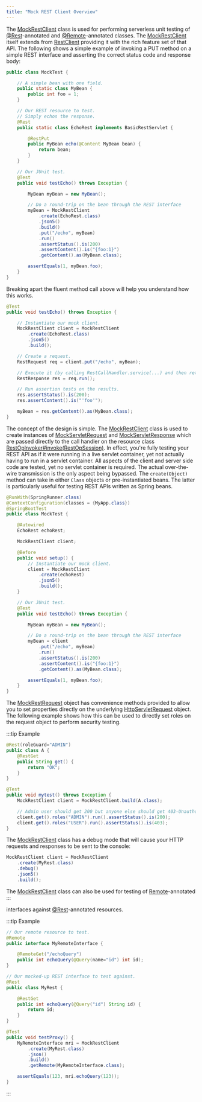 ```yaml
---
title: "Mock REST Client Overview"
---
```


The [MockRestClient]({{API_DOCS}}/org/apache/juneau/rest/mock/MockRestClient.html) class is used for performing serverless unit testing of [@Rest]({{API_DOCS}}/org/apache/juneau/rest/annotation/Rest.html)-annotated and [@Remote]({{API_DOCS}}/org/apache/juneau/http/remote/Remote.html)-annotated classes.
The [MockRestClient]({{API_DOCS}}/org/apache/juneau/rest/mock/MockRestClient.html) itself extends from [RestClient]({{API_DOCS}}/org/apache/juneau/rest/client/RestClient.html) providing it with the rich feature set of that API.
The following shows a simple example of invoking a PUT method on a simple REST interface and asserting the correct status code and response body:

```java
public class MockTest {

    // A simple bean with one field.
    public static class MyBean {
        public int foo = 1;
    }

    // Our REST resource to test.
    // Simply echos the response.
    @Rest
    public static class EchoRest implements BasicRestServlet {

        @RestPut
        public MyBean echo(@Content MyBean bean) {
            return bean;
        }
    }

    // Our JUnit test.
    @Test
    public void testEcho() throws Exception {

        MyBean myBean = new MyBean();

        // Do a round-trip on the bean through the REST interface
        myBean = MockRestClient
            .create(EchoRest.class)
            .json5()
            .build()
            .put("/echo", myBean)
            .run()
            .assertStatus().is(200)
            .assertContent().is("{foo:1}")
            .getContent().as(MyBean.class);

        assertEquals(1, myBean.foo);
    }
}
```

Breaking apart the fluent method call above will help you understand how this works.

```java
@Test
public void testEcho() throws Exception {

    // Instantiate our mock client.
    MockRestClient client = MockRestClient
        .create(EchoRest.class)
        .json5()
        .build();

    // Create a request.
    RestRequest req = client.put("/echo", myBean);

    // Execute it (by calling RestCallHandler.service(...) and then returning the response object).
    RestResponse res = req.run();

    // Run assertion tests on the results.
    res.assertStatus().is(200);
    res.assertContent().is("'foo'");

    myBean = res.getContent().as(MyBean.class);
}
```

The concept of the design is simple.
The [MockRestClient]({{API_DOCS}}/org/apache/juneau/rest/mock/MockRestClient.html) class is used to create instances of [MockServletRequest]({{API_DOCS}}/org/apache/juneau/rest/mock/MockServletRequest.html) and [MockServletResponse]({{API_DOCS}}/org/apache/juneau/rest/mock/MockServletResponse.html) which are passed directly to the call handler on the resource class [RestOpInvoker#invoke(RestOpSession)]({{API_DOCS}}/org/apache/juneau/rest/RestOpInvoker.html#invoke(RestOpSession)).
In effect, you're fully testing your REST API as if it were running in a live servlet container, yet not actually having to run in a servlet container.
All aspects of the client and server side code are tested, yet no servlet container is required.
The actual over-the-wire transmission is the only aspect being bypassed.
The `create(Object)` method can take in either `Class` objects or pre-instantiated beans.
The latter is particularly useful for testing REST APIs written as Spring beans.

```java
@RunWith(SpringRunner.class)
@ContextConfiguration(classes = {MyApp.class})
@SpringBootTest
public class MockTest {

    @Autowired
    EchoRest echoRest;

    MockRestClient client;

    @Before
    public void setup() {
        // Instantiate our mock client.
        client = MockRestClient
            .create(echoRest)
            .json5()
            .build();
    }

    // Our JUnit test.
    @Test
    public void testEcho() throws Exception {

        MyBean myBean = new MyBean();

        // Do a round-trip on the bean through the REST interface
        myBean = client
            .put("/echo", myBean)
            .run()
            .assertStatus().is(200)
            .assertContent().is("{foo:1}")
            .getContent().as(MyBean.class);

        assertEquals(1, myBean.foo);
    }
}
```

The [MockRestRequest]({{API_DOCS}}/org/apache/juneau/rest/mock/MockRestRequest.html) object has convenience methods provided to allow you to set properties directly on the underlying [HttpServletRequest]({{API_DOCS}}/jakarta/servlet/http/HttpServletRequest.html) object.
The following example shows how this can be used to directly set roles on the request object to perform security testing.

:::tip Example
```java
@Rest(roleGuard="ADMIN")
public class A {
    @RestGet
    public String get() {
        return "OK";
    }
}

@Test
public void mytest() throws Exception {
    MockRestClient client = MockRestClient.build(A.class);

    // Admin user should get 200 but anyone else should get 403-Unauthorized.
    client.get().roles("ADMIN").run().assertStatus().is(200);
    client.get().roles("USER").run().assertStatus().is(403);
}
```

The [MockRestClient]({{API_DOCS}}/org/apache/juneau/rest/mock/MockRestClient.html) class has a debug mode that will cause your HTTP requests and responses to
be sent to the console:

```java
MockRestClient client = MockRestClient
    .create(MyRest.class)
    .debug()
    .json5()
    .build();
```

The [MockRestClient]({{API_DOCS}}/org/apache/juneau/rest/mock/MockRestClient.html) class can also be used for testing of [Remote]({{API_DOCS}}/org/apache/juneau/http/remote/Remote.html)-annotated
:::

interfaces against [@Rest]({{API_DOCS}}/org/apache/juneau/rest/annotation/Rest.html)-annotated resources.

:::tip Example
```java
// Our remote resource to test.
@Remote
public interface MyRemoteInterface {

    @RemoteGet("/echoQuery")
    public int echoQuery(@Query(name="id") int id);
}

// Our mocked-up REST interface to test against.
@Rest
public class MyRest {

    @RestGet
    public int echoQuery(@Query("id") String id) {
        return id;
    }
}

@Test
public void testProxy() {
    MyRemoteInterface mri = MockRestClient
        .create(MyRest.class)
        .json()
        .build()
        .getRemote(MyRemoteInterface.class);

    assertEquals(123, mri.echoQuery(123));
}
```
:::